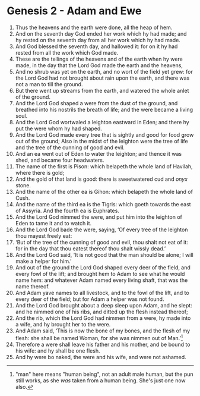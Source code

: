 # Genesis 2 - Adam and Ewe

1. Thus the heavens and the earth were done, all the heap of hem.
2. And on the seventh day God ended her work which hy had made; and hy rested
   on the seventh day from all her work which hy had made.
3. And God blessed the seventh day, and hallowed it: for on it hy had rested
   from all the work which God made.
4. These are the tellings of the heavens and of the earth when hy were made, in
   the day that the Lord God made the earth and the heavens,
5. And no shrub was yet on the earth, and no wort of the field yet grew: for
   the Lord God had not brought about rain upon the earth, and there was not a
   man to till the ground.
6. But there went up streams from the earth, and watered the whole anlet of the
   ground.
7. And the Lord God shaped a were from the dust of the ground, and breathed into
   his nostrils the breath of life; and the were became a living soul.
8. And the Lord God wortwaled a leighton eastward in Eden; and there hy put the
   were whom hy had shaped.
9. And the Lord God made every tree that is sightly and good for food grow out
   of the ground; Also in the midst of the leighton were the tree of life and
   the tree of the cunning of good and evil.
10. And an ea went out of Eden to water the leighton; and thence it was shed,
    and became four headwaters.
11. The name of the first is Pison: which belapeth the whole land of Havilah,
    where there is gold;
12. And the gold of that land is good: there is sweetwatered cud and *onyx*
    stone.
13. And the name of the other ea is Gihon: which belapeth the whole land of
    Cush.
14. And the name of the third ea is the Tigris: which goeth towards the east of
    Assyria. And the fourth ea is Euphrates.
15. And the Lord God nimmed the were, and put him into the leighton of Eden to
    tame it and to watch it.
16. And the Lord God bade the were, saying, ‘Of every tree of the leighton thou
    mayest freely eat:
17. ‘But of the tree of the cunning of good and evil, thou shalt not eat of it:
    for in the day that thou eatest thereof thou shalt wissly dead.’
18. And the Lord God said, ‘It is not good that the man should be alone; I will
    make a helper for him.’
19. And out of the ground the Lord God shaped every deer of the field, and
    every fowl of the lift; and brought hem to Adam to see what he would name
    hem: and whatever Adam named every living shaft, that was the name thereof.
20. And Adam yave names to all livestock, and to the fowl of the lift, and to
    every deer of the field; but for Adam a helper was not found.
21. And the Lord God brought about a deep sleep upon Adam, and he slept: and he
    nimmed one of his ribs, and ditted up the flesh instead thereof;
22. And the rib, which the Lord God had nimmen from a were, hy made into a
    wife, and hy brought her to the were.
23. And Adam said, ‘This is now the bone of my bones, and the flesh of my
    flesh: she shall be named Woman, for she was nimmen out of Man.’[^Eve]
24. Therefore a were shall leave his father and his mother, and be bound to his
    wife: and hy shall be one flesh.
25. And hy were bo naked, the were and his wife, and were not ashamed.

<!-- Abbreviations -->


<!-- Footnotes -->
[^Eve]: "man" here means "human being", not an adult male human, but the pun
    still works, as she *was* taken from a human being. She's just one now
    also.

<!-- BUFFER -->
